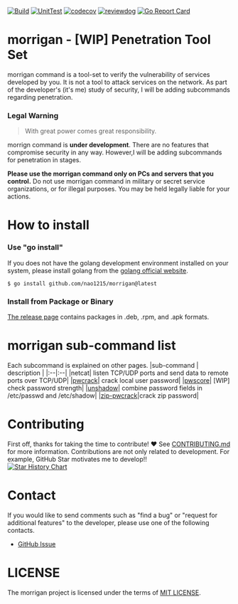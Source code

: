 [![Build](https://github.com/nao1215/morrigan/actions/workflows/build.yml/badge.svg)](https://github.com/nao1215/morrigan/actions/workflows/build.yml)
[![UnitTest](https://github.com/nao1215/morrigan/actions/workflows/unit_test.yml/badge.svg)](https://github.com/nao1215/morrigan/actions/workflows/unit_test.yml)
[![codecov](https://codecov.io/gh/nao1215/morrigan/branch/main/graph/badge.svg?token=AGqQgVDcL1)](https://codecov.io/gh/nao1215/morrigan)
[![reviewdog](https://github.com/nao1215/morrigan/actions/workflows/reviewdog.yml/badge.svg)](https://github.com/nao1215/morrigan/actions/workflows/reviewdog.yml)
[![Go Report Card](https://goreportcard.com/badge/github.com/nao1215/morrigan)](https://goreportcard.com/report/github.com/nao1215/morrigan)
# morrigan - [WIP] Penetration Tool Set
morrigan command is a tool-set to verify the vulnerability of services developed by you. It is not a tool to attack services on the network. As part of the developer's (it's me) study of security, I will be adding subcommands regarding penetration.  
  
### **Legal Warning**
> With great power comes great responsibility.

morrign command is **under development**. There are no features that compromise security in any way. However,I will be adding subcommands for penetration in stages.  

**Please use the morrigan command only on PCs and servers that you control.** Do not use morrigan command in military or secret service organizations, or for illegal purposes. You may be held legally liable for your actions.  


# How to install
### Use "go install"
If you does not have the golang development environment installed on your system, please install golang from the [golang official website](https://go.dev/doc/install).
```
$ go install github.com/nao1215/morrigan@latest
```

### Install from Package or Binary
[The release page](https://github.com/nao1215/morrigan/releases) contains packages in .deb, .rpm, and .apk formats.


# morrigan sub-command list
Each subcommand is explained on other pages.
|sub-command | description |
|:--|:--|
|netcat| listen TCP/UDP ports and send data to remote ports over TCP/UDP|
|[pwcrack](./docs/pwcrack.md)| crack local user password|
|[pwscore](./docs/pwscore.md)| [WIP] check password strength|
|[unshadow](./docs/unshadow.md)| combine password fields in /etc/passwd and /etc/shadow|
|[zip-pwcrack](./docs/zip-pwcrack.md)|crack zip password|

# Contributing
First off, thanks for taking the time to contribute! ❤️  See [CONTRIBUTING.md](./CONTRIBUTING.md) for more information.
Contributions are not only related to development. For example, GitHub Star motivates me to develop!!  
[![Star History Chart](https://api.star-history.com/svg?repos=nao1215/morrigan&type=Date)](https://star-history.com/#nao1215/morrigan&Date)



# Contact
If you would like to send comments such as "find a bug" or "request for additional features" to the developer, please use one of the following contacts.

- [GitHub Issue](https://github.com/nao1215/morrigan/issues)

# LICENSE
The morrigan project is licensed under the terms of [MIT LICENSE](./LICENSE).